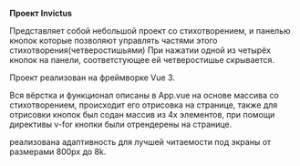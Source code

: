 **Проект Invictus**

Представляет собой небольшой проект со стихотворением, и панелью кнопок которые позволяют управлять частями этого стихотворения(четверостишьями)
При нажатии одной из четырёх кнопок на панели, соответстующее ей четверостишье скрывается.

Проект реализован на фреймворке Vue 3.

Вся вёрстка и функционал описаны в App.vue
на основе массива со стихотворением, происходит его отрисовка на странице, также для отрисовки кнопок был содан массив из 4х элементов, при помощи директивы v-for кнопки были отрендерены на странице.

реализована адаптивность для лучшей читаемости под экраны от размерами 800px до 8k.
